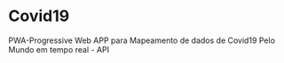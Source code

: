 # Covid19
PWA-Progressive Web APP  para Mapeamento de dados de Covid19 Pelo Mundo em tempo real -  API
